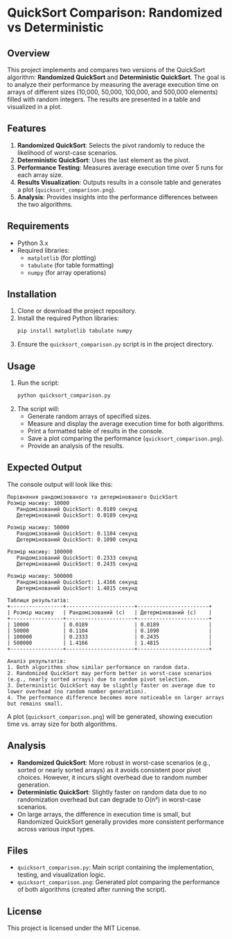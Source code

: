# QuickSort Comparison: Randomized vs Deterministic

## Overview
This project implements and compares two versions of the QuickSort algorithm: **Randomized QuickSort** and **Deterministic QuickSort**. The goal is to analyze their performance by measuring the average execution time on arrays of different sizes (10,000, 50,000, 100,000, and 500,000 elements) filled with random integers. The results are presented in a table and visualized in a plot.

## Features
1. **Randomized QuickSort**: Selects the pivot randomly to reduce the likelihood of worst-case scenarios.
2. **Deterministic QuickSort**: Uses the last element as the pivot.
3. **Performance Testing**: Measures average execution time over 5 runs for each array size.
4. **Results Visualization**: Outputs results in a console table and generates a plot (`quicksort_comparison.png`).
5. **Analysis**: Provides insights into the performance differences between the two algorithms.

## Requirements
- Python 3.x
- Required libraries:
  - `matplotlib` (for plotting)
  - `tabulate` (for table formatting)
  - `numpy` (for array operations)

## Installation
1. Clone or download the project repository.
2. Install the required Python libraries:
   ```bash
   pip install matplotlib tabulate numpy
   ```
3. Ensure the `quicksort_comparison.py` script is in the project directory.

## Usage
1. Run the script:
   ```bash
   python quicksort_comparison.py
   ```
2. The script will:
   - Generate random arrays of specified sizes.
   - Measure and display the average execution time for both algorithms.
   - Print a formatted table of results in the console.
   - Save a plot comparing the performance (`quicksort_comparison.png`).
   - Provide an analysis of the results.

## Expected Output
The console output will look like this:
```
Порівняння рандомізованого та детермінованого QuickSort
Розмір масиву: 10000
   Рандомізований QuickSort: 0.0189 секунд
   Детермінований QuickSort: 0.0189 секунд

Розмір масиву: 50000
   Рандомізований QuickSort: 0.1104 секунд
   Детермінований QuickSort: 0.1090 секунд

Розмір масиву: 100000
   Рандомізований QuickSort: 0.2333 секунд
   Детермінований QuickSort: 0.2435 секунд

Розмір масиву: 500000
   Рандомізований QuickSort: 1.4166 секунд
   Детермінований QuickSort: 1.4815 секунд

Таблиця результатів:
+-----------------+----------------------+-----------------------+
| Розмір масиву   | Рандомізований (с)   | Детермінований (с)    |
+-----------------+----------------------+-----------------------+
| 10000           | 0.0189               | 0.0189                |
| 50000           | 0.1104               | 0.1090                |
| 100000          | 0.2333               | 0.2435                |
| 500000          | 1.4166               | 1.4815                |
+-----------------+----------------------+-----------------------+

Аналіз результатів:
1. Both algorithms show similar performance on random data.
2. Randomized QuickSort may perform better in worst-case scenarios (e.g., nearly sorted arrays) due to random pivot selection.
3. Deterministic QuickSort may be slightly faster on average due to lower overhead (no random number generation).
4. The performance difference becomes more noticeable on larger arrays but remains small.
```

A plot (`quicksort_comparison.png`) will be generated, showing execution time vs. array size for both algorithms.

## Analysis
- **Randomized QuickSort**: More robust in worst-case scenarios (e.g., sorted or nearly sorted arrays) as it avoids consistent poor pivot choices. However, it incurs slight overhead due to random number generation.
- **Deterministic QuickSort**: Slightly faster on random data due to no randomization overhead but can degrade to O(n²) in worst-case scenarios.
- On large arrays, the difference in execution time is small, but Randomized QuickSort generally provides more consistent performance across various input types.

## Files
- `quicksort_comparison.py`: Main script containing the implementation, testing, and visualization logic.
- `quicksort_comparison.png`: Generated plot comparing the performance of both algorithms (created after running the script).

## License
This project is licensed under the MIT License.